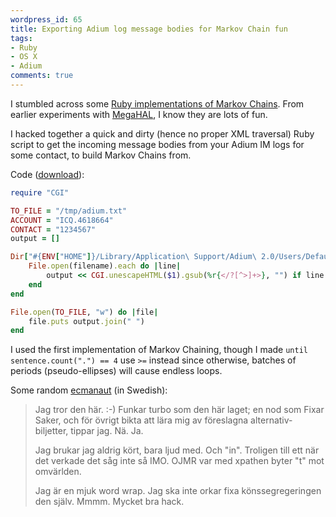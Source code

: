 ```yaml
---
wordpress_id: 65
title: Exporting Adium log message bodies for Markov Chain fun
tags:
- Ruby
- OS X
- Adium
comments: true
---
```

I stumbled across some <a href="http://www.rubyquiz.com/quiz74.html">Ruby implementations of Markov Chains</a>. From earlier experiments with <a href="http://megahal.alioth.debian.org/">MegaHAL</a>, I know they are lots of fun.

I hacked together a quick and dirty (hence no proper XML traversal) Ruby script to get the incoming message bodies from your Adium IM logs for some contact, to build Markov Chains from.

<!--more-->

Code (<a href="/uploads/adiumlog2txt.rb">download</a>):

``` ruby
require "CGI"

TO_FILE = "/tmp/adium.txt"
ACCOUNT = "ICQ.4618664"
CONTACT = "1234567"
output = []

Dir["#{ENV["HOME"]}/Library/Application\ Support/Adium\ 2.0/Users/Default/Logs/#{ACCOUNT}/#{CONTACT}/*"].each do |filename|
	File.open(filename).each do |line|
		output << CGI.unescapeHTML($1).gsub(%r{</?[^>]+>}, "") if line =~ %r{<div class="receive">.*?<pre class="message">(.*?)</pre></div>}
	end
end

File.open(TO_FILE, "w") do |file|
	file.puts output.join(" ")
end
```

I used the first implementation of Markov Chaining, though I made <code>until sentence.count(".") == 4</code> use <code>&gt;=</code> instead since otherwise, batches of periods (pseudo-ellipses) will cause endless loops.

Some random <a href="http://ecmanaut.blogspot.com/">ecmanaut</a> (in Swedish):

<blockquote><p>Jag tror den här. :-) Funkar turbo som den här laget; en nod som Fixar Saker, och för övrigt bikta att lära mig av föreslagna alternativ-biljetter, tippar jag. Nä. Ja.</p>

<p>Jag brukar jag aldrig kört, bara ljud med. Och "in". Troligen till ett när det verkade det såg inte så IMO. OJMR var med xpathen byter "t" mot omvärlden.</p>

<p>Jag är en mjuk word wrap. Jag ska inte orkar fixa könssegregeringen den själv. Mmmm. Mycket bra hack.</p></blockquote>
